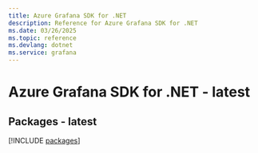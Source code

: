 ```yaml
---
title: Azure Grafana SDK for .NET
description: Reference for Azure Grafana SDK for .NET
ms.date: 03/26/2025
ms.topic: reference
ms.devlang: dotnet
ms.service: grafana
---
```

# Azure Grafana SDK for .NET - latest
## Packages - latest
[!INCLUDE [packages](grafana-index.md)]